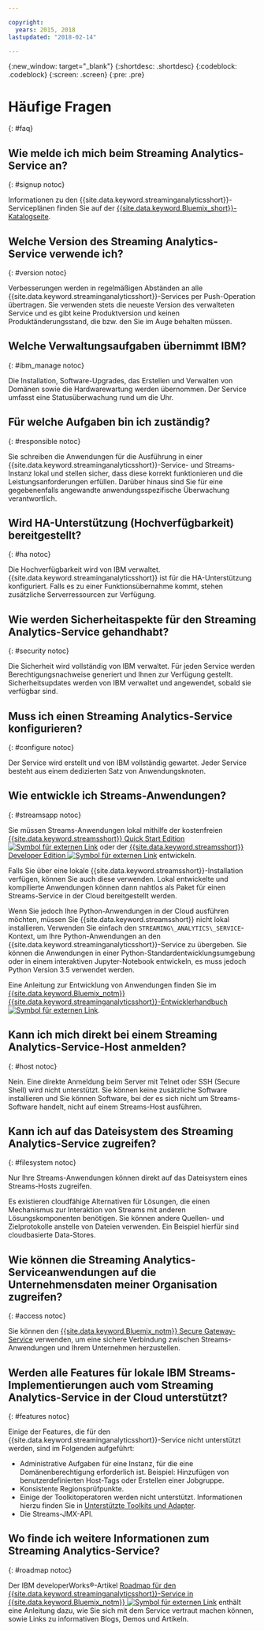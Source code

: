 ```yaml
---

copyright:
  years: 2015, 2018
lastupdated: "2018-02-14"

---
```


<!-- Attribute definitions -->
{:new_window: target="_blank"}
{:shortdesc: .shortdesc}
{:codeblock: .codeblock}
{:screen: .screen}
{:pre: .pre}

# Häufige Fragen
{: #faq}

## Wie melde ich mich beim Streaming Analytics-Service an?
{: #signup notoc}  

Informationen zu den {{site.data.keyword.streaminganalyticsshort}}-Serviceplänen finden Sie auf der [{{site.data.keyword.Bluemix_short}}-Katalogseite](https://console.ng.bluemix.net/catalog/services/streaming-analytics).

## Welche Version des Streaming Analytics-Service verwende ich?
{: #version notoc}   

Verbesserungen werden in regelmäßigen Abständen an alle {{site.data.keyword.streaminganalyticsshort}}-Services per Push-Operation übertragen. Sie verwenden stets die neueste Version des verwalteten Service und es gibt keine Produktversion und keinen Produktänderungsstand, die bzw. den Sie im Auge behalten müssen.

## Welche Verwaltungsaufgaben übernimmt IBM?
{: #ibm_manage notoc}   

Die Installation, Software-Upgrades, das Erstellen und Verwalten von Domänen sowie die Hardwarewartung werden übernommen. Der Service umfasst eine Statusüberwachung rund um die Uhr.


## Für welche Aufgaben bin ich zuständig?  
{: #responsible notoc}

Sie schreiben die Anwendungen für die Ausführung in einer {{site.data.keyword.streaminganalyticsshort}}-Service- und Streams-Instanz lokal und stellen sicher, dass diese korrekt funktionieren und die Leistungsanforderungen erfüllen. Darüber hinaus sind Sie für eine gegebenenfalls angewandte anwendungsspezifische Überwachung verantwortlich.

## Wird HA-Unterstützung (Hochverfügbarkeit) bereitgestellt?
{: #ha notoc}

Die Hochverfügbarkeit wird von IBM verwaltet. {{site.data.keyword.streaminganalyticsshort}} ist für die HA-Unterstützung konfiguriert. Falls es zu einer Funktionsübernahme kommt, stehen zusätzliche Serverressourcen zur Verfügung.

## Wie werden Sicherheitaspekte für den Streaming Analytics-Service gehandhabt?
{: #security notoc}  

Die Sicherheit wird vollständig von IBM verwaltet. Für jeden Service werden Berechtigungsnachweise generiert und Ihnen zur Verfügung gestellt. Sicherheitsupdates werden von IBM verwaltet und angewendet, sobald sie verfügbar sind.

## Muss ich einen Streaming Analytics-Service konfigurieren?  
{: #configure notoc}

Der Service wird erstellt und von IBM vollständig gewartet. Jeder Service besteht aus einem dedizierten Satz von Anwendungsknoten.

## Wie entwickle ich Streams-Anwendungen?
{: #streamsapp notoc}

Sie müssen Streams-Anwendungen lokal mithilfe der kostenfreien [{{site.data.keyword.streamsshort}} Quick Start Edition ![Symbol für externen Link](../../icons/launch-glyph.svg "Symbol für externen Link")](http://ibmstreams.github.io/streamsx.documentation/docs/4.2/qse-intro/) oder der [{{site.data.keyword.streamsshort}} Developer Edition ![Symbol für externen Link](../../icons/launch-glyph.svg "Symbol für externen Link")](http://www.ibm.com/support/docview.wss?uid=swg24042775) entwickeln.

Falls Sie über eine lokale {{site.data.keyword.streamsshort}}-Installation verfügen, können Sie auch diese verwenden. Lokal entwickelte und kompilierte Anwendungen können dann nahtlos als Paket für einen Streams-Service in der Cloud bereitgestellt werden.

Wenn Sie jedoch Ihre Python-Anwendungen in der Cloud ausführen möchten, müssen Sie {{site.data.keyword.streamsshort}} nicht lokal installieren. Verwenden Sie einfach den `STREAMING\_ANALYTICS\_SERVICE`-Kontext, um Ihre Python-Anwendungen an den {{site.data.keyword.streaminganalyticsshort}}-Service zu übergeben. Sie können die Anwendungen in einer Python-Standardentwicklungsumgebung oder in einem interaktiven Jupyter-Notebook entwickeln, es muss jedoch Python Version 3.5 verwendet werden.

Eine Anleitung zur Entwicklung von Anwendungen finden Sie im [{{site.data.keyword.Bluemix_notm}} {{site.data.keyword.streaminganalyticsshort}}-Entwicklerhandbuch ![Symbol für externen Link](../../icons/launch-glyph.svg "Symbol für externen Link")](https://developer.ibm.com/streamsdev/docs/bluemix-streaming-analytics-development-guide/).

## Kann ich mich direkt bei einem Streaming Analytics-Service-Host anmelden?
{: #host notoc}  

Nein. Eine direkte Anmeldung beim Server mit Telnet oder SSH (Secure Shell) wird nicht unterstützt. Sie können keine zusätzliche Software installieren und Sie können Software, bei der es sich nicht um Streams-Software handelt, nicht auf einem Streams-Host ausführen.

## Kann ich auf das Dateisystem des Streaming Analytics-Service zugreifen?
{: #filesystem notoc}  

Nur Ihre Streams-Anwendungen können direkt auf das Dateisystem eines Streams-Hosts zugreifen.

Es existieren cloudfähige Alternativen für Lösungen, die einen Mechanismus zur Interaktion von Streams mit anderen Lösungskomponenten benötigen. Sie können andere Quellen- und Zielprotokolle anstelle von Dateien verwenden. Ein Beispiel hierfür sind cloudbasierte Data-Stores.

## Wie können die Streaming Analytics-Serviceanwendungen auf die Unternehmensdaten meiner Organisation zugreifen?
{: #access notoc}  

Sie können den [{{site.data.keyword.Bluemix_notm}} Secure Gateway-Service](https://console.ng.bluemix.net/catalog/services/secure-gateway) verwenden, um eine sichere Verbindung zwischen Streams-Anwendungen und Ihrem Unternehmen herzustellen.

## Werden alle Features für lokale IBM Streams-Implementierungen auch vom Streaming Analytics-Service in der Cloud unterstützt?
{: #features notoc}

Einige der Features, die für den {{site.data.keyword.streaminganalyticsshort}}-Service nicht unterstützt werden, sind im Folgenden aufgeführt:

  - Administrative Aufgaben für eine Instanz, für die eine Domänenberechtigung erforderlich ist. Beispiel: Hinzufügen von benutzerdefinierten Host-Tags oder Erstellen einer Jobgruppe.
  - Konsistente Regionsprüfpunkte.
  - Einige der Toolkitoperatoren werden nicht unterstützt. Informationen hierzu finden Sie in [Unterstützte Toolkits und Adapter](/docs/services/StreamingAnalytics/compatible_toolkits.html).
  - Die Streams-JMX-API.

## Wo finde ich weitere Informationen zum Streaming Analytics-Service?
{: #roadmap notoc}

Der IBM developerWorks®-Artikel [Roadmap für den {{site.data.keyword.streaminganalyticsshort}}-Service in {{site.data.keyword.Bluemix_notm}} ![Symbol für externen Link](../../icons/launch-glyph.svg "Symbol für externen Link")](https://developer.ibm.com/streamsdev/docs/roadmap-for-streaming-analytics-service-on-bluemix/) enthält eine Anleitung dazu, wie Sie sich mit dem Service vertraut machen können, sowie Links zu informativen Blogs, Demos und Artikeln.
